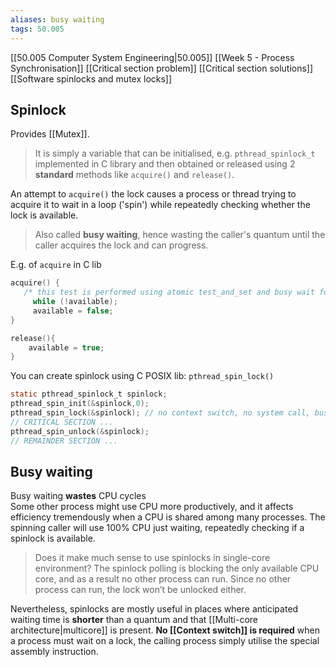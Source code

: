 ```yaml
---
aliases: busy waiting
tags: 50.005
---
```

[[50.005 Computer System Engineering|50.005]]
[[Week 5 - Process Synchronisation]]
[[Critical section problem]]
[[Critical section solutions]]
[[Software spinlocks and mutex locks]]

## Spinlock
Provides [[Mutex]].
> It is simply a variable that can be initialised, e.g. `pthread_spinlock_t` implemented in C library and then obtained or released using 2 **standard** methods like `acquire()` and `release()`.

An attempt to `acquire()` the lock causes a process or thread trying to acquire it to wait in a loop ('spin') while repeatedly checking whether the lock is available.
> Also called **busy waiting**, hence wasting the caller's quantum until the caller acquires the lock and can progress.

E.g. of `acquire` in C lib
```c
acquire() {
   /* this test is performed using atomic test_and_set and busy wait for the process' CS, hardware supported */ 
     while (!available); 
     available = false;
}

release(){
	available = true;
}
```

You can create spinlock using C POSIX lib: `pthread_spin_lock()`
```c
static pthread_spinlock_t spinlock;
pthread_spin_init(&spinlock,0);
pthread_spin_lock(&spinlock); // no context switch, no system call, busy waits if not available
// CRITICAL SECTION ...
pthread_spin_unlock(&spinlock);
// REMAINDER SECTION ...
```

## Busy waiting
Busy waiting **wastes** CPU cycles\
Some other process might use CPU more productively, and it affects efficiency tremendously when a CPU is shared among many processes. The spinning caller will use 100% CPU just waiting, repeatedly checking if a spinlock is available.

> Does it make much sense to use spinlocks in single-core environment? The spinlock polling is blocking the only available CPU core, and as a result no other process can run. Since no other process can run, the lock won’t be unlocked either.

Nevertheless, spinlocks are mostly useful in places where anticipated waiting time is **shorter** than a quantum and that [[Multi-core architecture|multicore]] is present. **No [[Context switch]] is required** when a process must wait on a lock, the calling process simply utilise the special assembly instruction.

